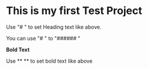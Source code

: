 # This is my first Test Project

Use "# " to set Heading text like above.


You can use "# " to "###### "

**Bold Text**

Use ** ** to set bold text like above
